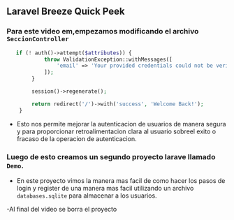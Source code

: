 ## Laravel Breeze Quick Peek


### Para este video em,empezamos modificando el archivo `SeccionController`

```php
   if (! auth()->attempt($attributes)) {
            throw ValidationException::withMessages([
                'email' => 'Your provided credentials could not be verified.'
            ]);
        }

        session()->regenerate();

        return redirect('/')->with('success', 'Welcome Back!');
    }
```

- Esto nos permite mejorar la autenticacion de usuarios de manera segura y para proporcionar retroalimentacion clara al usuario sobreel exito o fracaso de la operacion de autenticacion.


### Luego de esto creamos un segundo proyecto larave llamado `Demo`.

- En este proyecto vimos la manera mas facil de como hacer los pasos de login y register de una manera mas facil utilizando un archivo `databases.sqlite` para almacenar a los usuarios.

-Al final del video se borra el proyecto